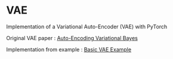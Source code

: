 # VAE
Implementation of a Variational Auto-Encoder (VAE) with PyTorch 

Original VAE paper : [Auto-Encoding Variational Bayes](http://arxiv.org/abs/1312.6114)

Implementation from example : [Basic VAE Example](https://github.com/pytorch/examples/tree/master/vae)
